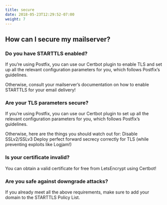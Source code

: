 ```yaml
---
title: secure
date: 2018-05-23T12:29:52-07:00
weight: 7
---
```


## How can I secure my mailserver?

<h3>Do you have STARTTLS enabled?</h3>
If you’re using Postfix, you can use our Certbot plugin to enable TLS and set up all the relevant configuration parameters for you, which follows Postfix’s guidelines.

Otherwise, consult your mailserver’s documentation on how to enable STARTTLS for your email delivery!

<h3>Are your TLS parameters secure?</h3>
If you’re using Postfix, you can use our Certbot plugin to set up all the relevant configuration parameters for you, which follows Postfix’s guidelines.

Otherwise, here are the things you should watch out for:
Disable SSLv2/SSLv3
Deploy perfect forward secrecy correctly for TLS (while preventing exploits like Logjam!)

<h3>Is your certificate invalid?</h3>
You can obtain a valid certificate for free from LetsEncrypt using Certbot!

<h3>Are you safe against downgrade attacks?</h3>
If you already meet all the above requirements, make sure to add your domain to the STARTTLS Policy List.
